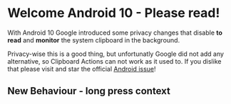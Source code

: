# Welcome Android 10 - Please read!

With Android 10 Google introduced some privacy changes that disable **to read** and **monitor** the system clipboard in the background.

Privacy-wise this is a good thing, but unfortunatly Google did not add any alternative, so Clipboard Actions can not work as it used to. 
If you dislike that please visit and star the official [Android issue](https://issuetracker.google.com/issues/123461156)!

## New Behaviour - long press context


